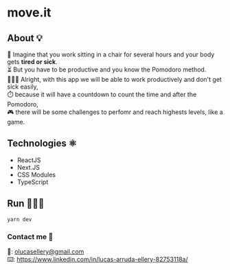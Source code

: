 # move.it

## About 💡

💭 Imagine that you work sitting in a chair for several hours and your body gets **tired or sick**.
<br /> ⏳ But you have to be productive and you know the Pomodoro method.
<br /> 👨🏻‍💻 Alright, with this app we will be able to work productively and don't get sick easily,
<br /> ⏱️ because it will have a countdown to count the time and after the Pomodoro, 
<br /> 🎮 there will be some challenges to perfomr and reach highests levels, like a game.

## Technologies ⚛️

  - ReactJS
  - Next.JS
  - CSS Modules
  - TypeScript

## Run 🏃🏻‍♂️

`yarn dev`

### Contact me 📲

📩: olucasellery@gmail.com
<br /> ⌨️: https://www.linkedin.com/in/lucas-arruda-ellery-82753118a/
